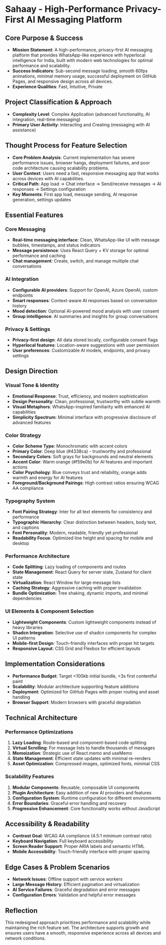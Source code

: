 # Sahaay - High-Performance Privacy-First AI Messaging Platform

## Core Purpose & Success
- **Mission Statement**: A high-performance, privacy-first AI messaging platform that provides WhatsApp-like experience with hyperlocal intelligence for India, built with modern web technologies for optimal performance and scalability.
- **Success Indicators**: Sub-second message loading, smooth 60fps animations, minimal memory usage, successful deployment on GitHub Pages, and responsive design across all devices.
- **Experience Qualities**: Fast, Intuitive, Private

## Project Classification & Approach
- **Complexity Level**: Complex Application (advanced functionality, AI integration, real-time messaging)
- **Primary User Activity**: Interacting and Creating (messaging with AI assistance)

## Thought Process for Feature Selection
- **Core Problem Analysis**: Current implementation has severe performance issues, browser hangs, deployment failures, and poor code architecture causing scalability problems.
- **User Context**: Users need a fast, responsive messaging app that works across devices with AI capabilities.
- **Critical Path**: App load → Chat interface → Send/receive messages → AI responses → Settings configuration
- **Key Moments**: First app load, message sending, AI response generation, settings updates

## Essential Features

### Core Messaging
- **Real-time messaging interface**: Clean, WhatsApp-like UI with message bubbles, timestamps, and status indicators
- **Message persistence**: Uses React Query + KV storage for optimal performance and caching
- **Chat management**: Create, switch, and manage multiple chat conversations

### AI Integration  
- **Configurable AI providers**: Support for OpenAI, Azure OpenAI, custom endpoints
- **Smart responses**: Context-aware AI responses based on conversation history
- **Mood detection**: Optional AI-powered mood analysis with user consent
- **Group intelligence**: AI summaries and insights for group conversations

### Privacy & Settings
- **Privacy-first design**: All data stored locally, configurable consent flags
- **Hyperlocal features**: Location-aware suggestions with user permission
- **User preferences**: Customizable AI models, endpoints, and privacy settings

## Design Direction

### Visual Tone & Identity
- **Emotional Response**: Trust, efficiency, and modern sophistication
- **Design Personality**: Clean, professional, trustworthy with subtle warmth
- **Visual Metaphors**: WhatsApp-inspired familiarity with enhanced AI capabilities
- **Simplicity Spectrum**: Minimal interface with progressive disclosure of advanced features

### Color Strategy
- **Color Scheme Type**: Monochromatic with accent colors
- **Primary Color**: Deep blue (#4338ca) - trustworthy and professional
- **Secondary Colors**: Soft grays for backgrounds and neutral elements
- **Accent Color**: Warm orange (#f59e0b) for AI features and important actions
- **Color Psychology**: Blue conveys trust and reliability, orange adds warmth and energy for AI features
- **Foreground/Background Pairings**: High contrast ratios ensuring WCAG AA compliance

### Typography System
- **Font Pairing Strategy**: Inter for all text elements for consistency and performance
- **Typographic Hierarchy**: Clear distinction between headers, body text, and captions
- **Font Personality**: Modern, readable, friendly yet professional
- **Readability Focus**: Optimized line height and spacing for mobile and desktop

### Performance Architecture
- **Code Splitting**: Lazy loading of components and routes
- **State Management**: React Query for server state, Zustand for client state
- **Virtualization**: React Window for large message lists
- **Caching Strategy**: Aggressive caching with proper invalidation
- **Bundle Optimization**: Tree shaking, dynamic imports, and minimal dependencies

### UI Elements & Component Selection
- **Lightweight Components**: Custom lightweight components instead of heavy libraries
- **Shadcn Integration**: Selective use of shadcn components for complex UI patterns
- **Mobile-first Design**: Touch-friendly interfaces with proper hit targets
- **Responsive Layout**: CSS Grid and Flexbox for efficient layouts

## Implementation Considerations
- **Performance Budget**: Target <100kb initial bundle, <3s first contentful paint
- **Scalability**: Modular architecture supporting feature additions
- **Deployment**: Optimized for GitHub Pages with proper routing and asset handling
- **Browser Support**: Modern browsers with graceful degradation

## Technical Architecture

### Performance Optimizations
1. **Lazy Loading**: Route-based and component-based code splitting
2. **Virtual Scrolling**: For message lists to handle thousands of messages
3. **Memoization**: Strategic use of React.memo and useMemo
4. **State Management**: Efficient state updates with minimal re-renders
5. **Asset Optimization**: Compressed images, optimized fonts, minimal CSS

### Scalability Features
1. **Modular Components**: Reusable, composable UI components
2. **Plugin Architecture**: Easy addition of new AI providers and features
3. **Configuration System**: Runtime configuration for different environments
4. **Error Boundaries**: Graceful error handling and recovery
5. **Progressive Enhancement**: Core functionality works without JavaScript

## Accessibility & Readability
- **Contrast Goal**: WCAG AA compliance (4.5:1 minimum contrast ratio)
- **Keyboard Navigation**: Full keyboard accessibility
- **Screen Reader Support**: Proper ARIA labels and semantic HTML
- **Mobile Accessibility**: Touch-friendly interface with proper spacing

## Edge Cases & Problem Scenarios
- **Network Issues**: Offline support with service workers
- **Large Message History**: Efficient pagination and virtualization
- **AI Service Failures**: Graceful degradation and error messages
- **Configuration Errors**: Validation and helpful error messages

## Reflection
This redesigned approach prioritizes performance and scalability while maintaining the rich feature set. The architecture supports growth and ensures users have a smooth, responsive experience across all devices and network conditions.